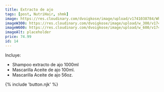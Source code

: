 ```yaml
---
title: Extracto de ajo
tags: [post, NutriHair, shmk]
image: https://res.cloudinary.com/dvoigkose/image/upload/v1741038784/WhatsApp_Image_2025-02-13_at_12.09.45_fo52zm.jpg
imageW300: https://res.cloudinary.com/dvoigkose/image/upload/w_300/v1741038784/WhatsApp_Image_2025-02-13_at_12.09.45_fo52zm.jpg
imageW600: https://res.cloudinary.com/dvoigkose/image/upload/w_600/v1741038784/WhatsApp_Image_2025-02-13_at_12.09.45_fo52zm.jpg
imageAlt: placeholder
price: 74.99
id: 14
---
```


Incluye:
<ul>
    <li>Shampoo extracto de ajo 1000ml</li>
    <li>Mascarilla Aceite de ajo 100ml.</li>
    <li>Mascarilla Aceite de ajo 56oz.</li>
</ul>

{% include 'button.njk' %}
